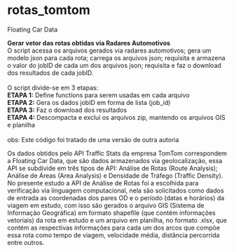 # rotas_tomtom
Floating Car Data

**Gerar vetor das rotas obtidas via Radares Automotivos**
<br> O script acessa os arquivos gerados via radares automotivos; gera um modelo json para cada rota; carrega os arquivos json; requisita e armazena o valor do jobID de cada um dos arquivos json; requisita e faz o download dos resultados de cada jobID.
<br>
<br> O script divide-se em 3 etapas:
<br>**ETAPA 1:** Define functions para serem usadas em cada arquivo
<br>**ETAPA 2:** Gera os dados jobID em forma de lista (job_id)
<br>**ETAPA 3:** Faz o download dos resultados
<br>**ETAPA 4:** Descompacta e exclui os arquivos zip, mantendo os arquivos GIS e planilha
<br>
<br> obs: Este código foi tratado de uma versão de outra autoria

Os dados obtidos pelo API Traffic Stats da empresa TomTom correspondem a Floating Car Data, que são dados armazenados via geolocalização, essa API se subdivide em três tipos de API: Análise de Rotas (Route Analysis); Análise de Áreas (Area Analysis) e Densidade de Tráfego (Traffic Density). No presente estudo a API de Análise de Rotas foi a escolhida para verificação via linguagem computacional, nela são solicitados como dados de entrada as coordenadas dos pares OD e o período (datas e horários) da viagem em estudo, com isso são gerados o arquivo GIS (Sistema de Informação Geográfica) em formato shapefile (que contém informações vetoriais) da rota em estudo e um arquivo em planilha, no formato .xlsx, que contém as respectivas informações para cada um dos arcos que compõe essa rota como tempo de viagem, velocidade média, distância percorrida entre outros. 
